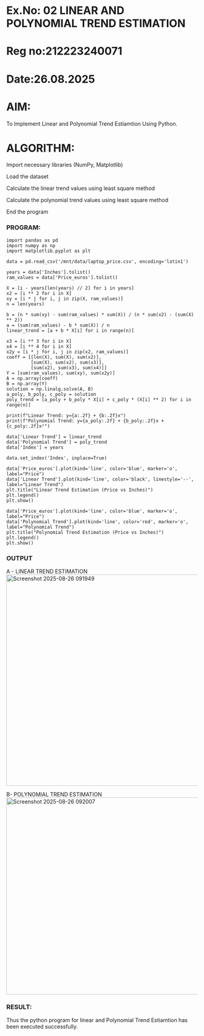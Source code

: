 # Ex.No: 02 LINEAR AND POLYNOMIAL TREND ESTIMATION
# Reg no:212223240071
# Date:26.08.2025
# AIM:
To Implement Linear and Polynomial Trend Estiamtion Using Python.

# ALGORITHM:
Import necessary libraries (NumPy, Matplotlib)

Load the dataset

Calculate the linear trend values using least square method

Calculate the polynomial trend values using least square method

End the program
### PROGRAM:
```
import pandas as pd
import numpy as np
import matplotlib.pyplot as plt

data = pd.read_csv('/mnt/data/laptop_price.csv', encoding='latin1')

years = data['Inches'].tolist()
ram_values = data['Price_euros'].tolist()

X = [i - years[len(years) // 2] for i in years]
x2 = [i ** 2 for i in X]
xy = [i * j for i, j in zip(X, ram_values)]
n = len(years)

b = (n * sum(xy) - sum(ram_values) * sum(X)) / (n * sum(x2) - (sum(X) ** 2))
a = (sum(ram_values) - b * sum(X)) / n
linear_trend = [a + b * X[i] for i in range(n)]

x3 = [i ** 3 for i in X]
x4 = [i ** 4 for i in X]
x2y = [i * j for i, j in zip(x2, ram_values)]
coeff = [[len(X), sum(X), sum(x2)],
         [sum(X), sum(x2), sum(x3)],
         [sum(x2), sum(x3), sum(x4)]]
Y = [sum(ram_values), sum(xy), sum(x2y)]
A = np.array(coeff)
B = np.array(Y)
solution = np.linalg.solve(A, B)
a_poly, b_poly, c_poly = solution
poly_trend = [a_poly + b_poly * X[i] + c_poly * (X[i] ** 2) for i in range(n)]

print(f"Linear Trend: y={a:.2f} + {b:.2f}x")
print(f"Polynomial Trend: y={a_poly:.2f} + {b_poly:.2f}x + {c_poly:.2f}x²")

data['Linear Trend'] = linear_trend
data['Polynomial Trend'] = poly_trend
data['Index'] = years

data.set_index('Index', inplace=True)

data['Price_euros'].plot(kind='line', color='blue', marker='o', label="Price")
data['Linear Trend'].plot(kind='line', color='black', linestyle='--', label="Linear Trend")
plt.title("Linear Trend Estimation (Price vs Inches)")
plt.legend()
plt.show()

data['Price_euros'].plot(kind='line', color='blue', marker='o', label="Price")
data['Polynomial Trend'].plot(kind='line', color='red', marker='o', label="Polynomial Trend")
plt.title("Polynomial Trend Estimation (Price vs Inches)")
plt.legend()
plt.show()
```

### OUTPUT
A - LINEAR TREND ESTIMATION
<img width="794" height="557" alt="Screenshot 2025-08-26 091949" src="https://github.com/user-attachments/assets/f911812b-c3b4-497a-8d4d-2ba028280021" />

B- POLYNOMIAL TREND ESTIMATION
<img width="756" height="519" alt="Screenshot 2025-08-26 092007" src="https://github.com/user-attachments/assets/a78f5c06-99a4-4a17-b680-70de8b43f62d" />



### RESULT:
Thus the python program for linear and Polynomial Trend Estiamtion has been executed successfully.
